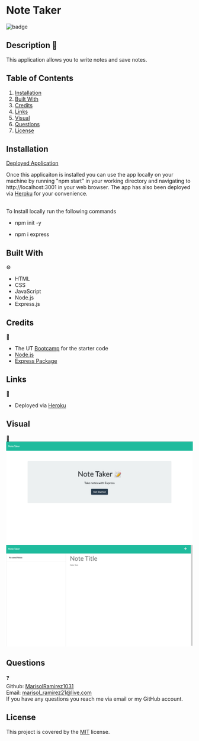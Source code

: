 # Note Taker 
![badge](https://img.shields.io/badge/License-MIT-blue)

## Description 📖 
This application allows you to write notes and save notes.

## Table of Contents 
  1. [Installation](#installation)
  2. [Built With](#built-with)
  3. [Credits](#credits)
  4. [Links](#links)
  5. [Visual](#visual)
  6. [Questions](#questions)
  7. [License](#license)


## Installation
[Deployed Application](#links)

Once this applicaiton is installed you can use the app locally on your machine by running "npm start" in your working directory and navigating to http://localhost:3001 in your web browser. The app has also been deployed via [Heroku](https://shielded-lake-06314.herokuapp.com/) for your convenience.

</br>
To Install locally run the following commands

* npm init -y

* npm i express

## Built With 
⚙️
* HTML
* CSS
* JavaScript
* Node.js
* Express.js

## Credits
🤝
* The UT [Bootcamp](https://github.com/coding-boot-camp/miniature-eureka) for the starter code
* [Node.js](https://nodejs.org/en/)
* [Express Package](https://www.npmjs.com/package/express-session)

## Links
🔗
* Deployed via [Heroku](https://shielded-lake-06314.herokuapp.com/)

## Visual 
👀
![alt="site"](public/assets/images/NoteTaker1.png)
![alt="site"](public/assets/images/NoteTaker2.png)

## Questions
❓
<br>
Github: [MarisolRamirez1031](https://github.com/MarisolRamirez1031)
<br>
Email: marisol_ramirez21@live.com
<br>
If you have any questions you reach me via email or my GitHub account.

## License
This project is covered by the [MIT](https://choosealicense.com/) license.